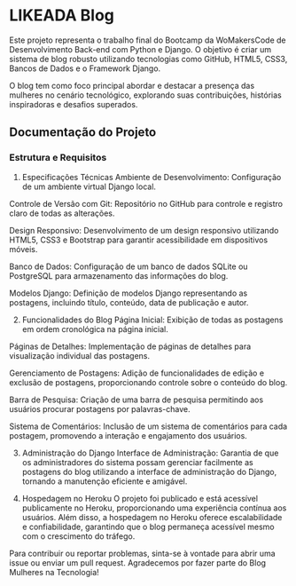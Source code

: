 # LIKEADA Blog

Este projeto representa o trabalho final do Bootcamp da WoMakersCode de Desenvolvimento Back-end com Python e Django. O objetivo é criar um sistema de blog robusto utilizando tecnologias como GitHub, HTML5, CSS3, Bancos de Dados e o Framework Django.

O blog tem como foco principal abordar e destacar a presença das mulheres no cenário tecnológico, explorando suas contribuições, histórias inspiradoras e desafios superados.

## Documentação do Projeto
### Estrutura e Requisitos

1. Especificações Técnicas
Ambiente de Desenvolvimento: Configuração de um ambiente virtual Django local.

Controle de Versão com Git: Repositório no GitHub para controle e registro claro de todas as alterações.

Design Responsivo: Desenvolvimento de um design responsivo utilizando HTML5, CSS3 e Bootstrap para garantir acessibilidade em dispositivos móveis.

Banco de Dados: Configuração de um banco de dados SQLite ou PostgreSQL para armazenamento das informações do blog.

Modelos Django: Definição de modelos Django representando as postagens, incluindo título, conteúdo, data de publicação e autor.

2. Funcionalidades do Blog
Página Inicial: Exibição de todas as postagens em ordem cronológica na página inicial.

Páginas de Detalhes: Implementação de páginas de detalhes para visualização individual das postagens.

Gerenciamento de Postagens: Adição de funcionalidades de edição e exclusão de postagens, proporcionando controle sobre o conteúdo do blog.

Barra de Pesquisa: Criação de uma barra de pesquisa permitindo aos usuários procurar postagens por palavras-chave.

Sistema de Comentários: Inclusão de um sistema de comentários para cada postagem, promovendo a interação e engajamento dos usuários.

3. Administração do Django
Interface de Administração: Garantia de que os administradores do sistema possam gerenciar facilmente as postagens do blog utilizando a interface de administração do Django, tornando a manutenção eficiente e amigável.

4. Hospedagem no Heroku
O projeto foi publicado e está acessível publicamente no Heroku, proporcionando uma experiência contínua aos usuários. Além disso, a hospedagem no Heroku oferece escalabilidade e confiabilidade, garantindo que o blog permaneça acessível mesmo com o crescimento do tráfego.

Para contribuir ou reportar problemas, sinta-se à vontade para abrir uma issue ou enviar um pull request. Agradecemos por fazer parte do Blog Mulheres na Tecnologia!
